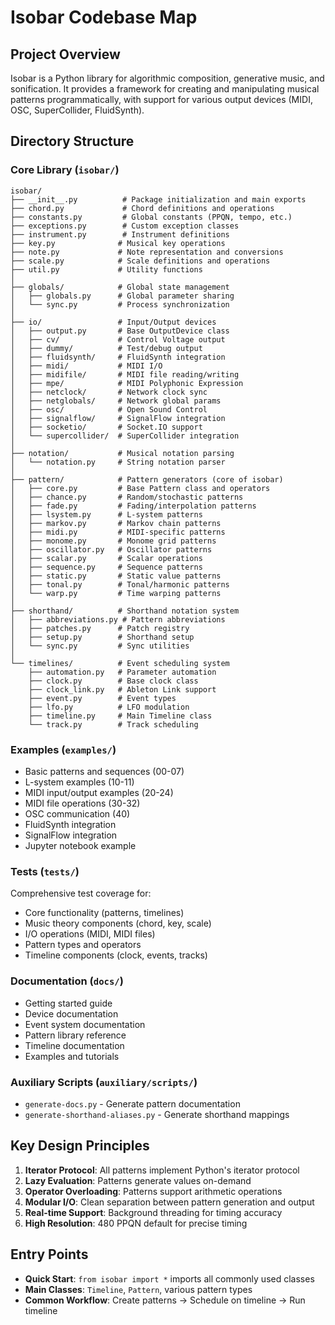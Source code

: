 # Isobar Codebase Map

## Project Overview
Isobar is a Python library for algorithmic composition, generative music, and sonification. It provides a framework for creating and manipulating musical patterns programmatically, with support for various output devices (MIDI, OSC, SuperCollider, FluidSynth).

## Directory Structure

### Core Library (`isobar/`)
```
isobar/
├── __init__.py          # Package initialization and main exports
├── chord.py             # Chord definitions and operations
├── constants.py         # Global constants (PPQN, tempo, etc.)
├── exceptions.py        # Custom exception classes
├── instrument.py        # Instrument definitions
├── key.py              # Musical key operations
├── note.py             # Note representation and conversions
├── scale.py            # Scale definitions and operations
├── util.py             # Utility functions
│
├── globals/            # Global state management
│   ├── globals.py      # Global parameter sharing
│   └── sync.py         # Process synchronization
│
├── io/                 # Input/Output devices
│   ├── output.py       # Base OutputDevice class
│   ├── cv/             # Control Voltage output
│   ├── dummy/          # Test/debug output
│   ├── fluidsynth/     # FluidSynth integration
│   ├── midi/           # MIDI I/O
│   ├── midifile/       # MIDI file reading/writing
│   ├── mpe/            # MIDI Polyphonic Expression
│   ├── netclock/       # Network clock sync
│   ├── netglobals/     # Network global params
│   ├── osc/            # Open Sound Control
│   ├── signalflow/     # SignalFlow integration
│   ├── socketio/       # Socket.IO support
│   └── supercollider/  # SuperCollider integration
│
├── notation/           # Musical notation parsing
│   └── notation.py     # String notation parser
│
├── pattern/            # Pattern generators (core of isobar)
│   ├── core.py         # Base Pattern class and operators
│   ├── chance.py       # Random/stochastic patterns
│   ├── fade.py         # Fading/interpolation patterns
│   ├── lsystem.py      # L-system patterns
│   ├── markov.py       # Markov chain patterns
│   ├── midi.py         # MIDI-specific patterns
│   ├── monome.py       # Monome grid patterns
│   ├── oscillator.py   # Oscillator patterns
│   ├── scalar.py       # Scalar operations
│   ├── sequence.py     # Sequence patterns
│   ├── static.py       # Static value patterns
│   ├── tonal.py        # Tonal/harmonic patterns
│   └── warp.py         # Time warping patterns
│
├── shorthand/          # Shorthand notation system
│   ├── abbreviations.py # Pattern abbreviations
│   ├── patches.py      # Patch registry
│   ├── setup.py        # Shorthand setup
│   └── sync.py         # Sync utilities
│
└── timelines/          # Event scheduling system
    ├── automation.py   # Parameter automation
    ├── clock.py        # Base clock class
    ├── clock_link.py   # Ableton Link support
    ├── event.py        # Event types
    ├── lfo.py          # LFO modulation
    ├── timeline.py     # Main Timeline class
    └── track.py        # Track scheduling
```

### Examples (`examples/`)
- Basic patterns and sequences (00-07)
- L-system examples (10-11)
- MIDI input/output examples (20-24)
- MIDI file operations (30-32)
- OSC communication (40)
- FluidSynth integration
- SignalFlow integration
- Jupyter notebook example

### Tests (`tests/`)
Comprehensive test coverage for:
- Core functionality (patterns, timelines)
- Music theory components (chord, key, scale)
- I/O operations (MIDI, MIDI files)
- Pattern types and operators
- Timeline components (clock, events, tracks)

### Documentation (`docs/`)
- Getting started guide
- Device documentation
- Event system documentation
- Pattern library reference
- Timeline documentation
- Examples and tutorials

### Auxiliary Scripts (`auxiliary/scripts/`)
- `generate-docs.py` - Generate pattern documentation
- `generate-shorthand-aliases.py` - Generate shorthand mappings

## Key Design Principles

1. **Iterator Protocol**: All patterns implement Python's iterator protocol
2. **Lazy Evaluation**: Patterns generate values on-demand
3. **Operator Overloading**: Patterns support arithmetic operations
4. **Modular I/O**: Clean separation between pattern generation and output
5. **Real-time Support**: Background threading for timing accuracy
6. **High Resolution**: 480 PPQN default for precise timing

## Entry Points

- **Quick Start**: `from isobar import *` imports all commonly used classes
- **Main Classes**: `Timeline`, `Pattern`, various pattern types
- **Common Workflow**: Create patterns → Schedule on timeline → Run timeline